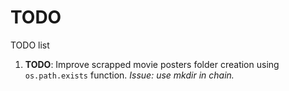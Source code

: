 # TODO

TODO list

1. **TODO**: Improve scrapped movie posters folder creation using ``os.path.exists`` function. *Issue: use mkdir in chain.*
